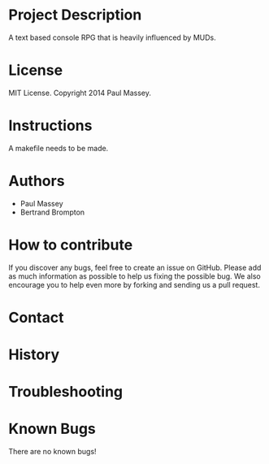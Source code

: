 
Project Description
=====
A text based console RPG that is heavily influenced by MUDs.

License
=====
MIT License. Copyright 2014 Paul Massey.

Instructions
=====
A makefile needs to be made.

Authors
=====
* Paul Massey
* Bertrand Brompton

How to contribute
=====

If you discover any bugs, feel free to create an issue on GitHub. Please add as much information as possible to help us fixing the possible bug. We also encourage you to help even more by forking and sending us a pull request.

Contact
=====



History
=====

Troubleshooting
=====

Known Bugs
=====

There are no known bugs!

